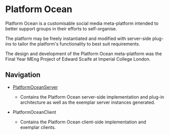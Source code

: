 # Platform Ocean

Platform Ocean is a customisable social media meta-platform intended to better support groups in their efforts to self-organise.

The platform may be freely instantiated and modified with server-side plug-ins to tailor the platform's functionality to best suit requirements.

The design and development of the Platform Ocean meta-platform was the Final Year MEng Project of Edward Scaife at Imperial College London.

## Navigation

- [PlatformOceanServer](PlatformOceanServer)
  - Contains the Platform Ocean server-side implementation and plug-in architecture as well as the exemplar server instances generated.
  
- PlatformOceanClient
  - Contains the Platform Ocean client-side implementation and exemplar clients.

